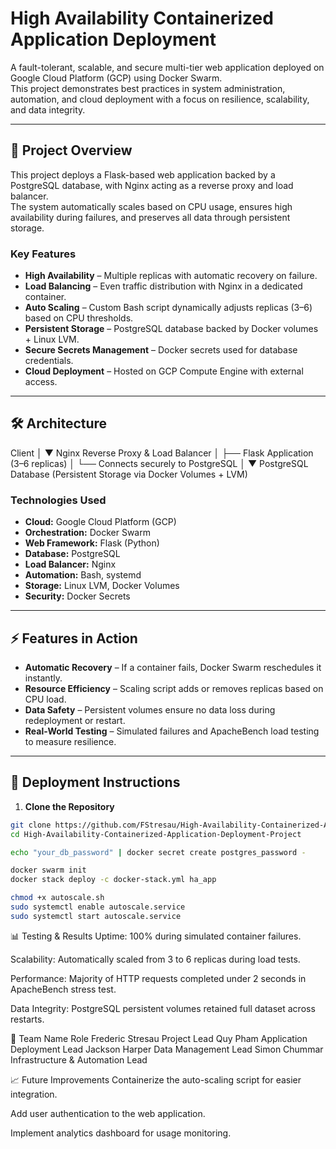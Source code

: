 # High Availability Containerized Application Deployment

A fault-tolerant, scalable, and secure multi-tier web application deployed on Google Cloud Platform (GCP) using Docker Swarm.  
This project demonstrates best practices in system administration, automation, and cloud deployment with a focus on resilience, scalability, and data integrity.

---

## 📌 Project Overview

This project deploys a Flask-based web application backed by a PostgreSQL database, with Nginx acting as a reverse proxy and load balancer.  
The system automatically scales based on CPU usage, ensures high availability during failures, and preserves all data through persistent storage.

### Key Features

- **High Availability** – Multiple replicas with automatic recovery on failure.  
- **Load Balancing** – Even traffic distribution with Nginx in a dedicated container.  
- **Auto Scaling** – Custom Bash script dynamically adjusts replicas (3–6) based on CPU thresholds.  
- **Persistent Storage** – PostgreSQL database backed by Docker volumes + Linux LVM.  
- **Secure Secrets Management** – Docker secrets used for database credentials.  
- **Cloud Deployment** – Hosted on GCP Compute Engine with external access.

---

## 🛠️ Architecture
Client
│
▼
Nginx Reverse Proxy & Load Balancer
│
├── Flask Application (3–6 replicas)
│ └── Connects securely to PostgreSQL
│
▼
PostgreSQL Database (Persistent Storage via Docker Volumes + LVM)


### Technologies Used

- **Cloud:** Google Cloud Platform (GCP)  
- **Orchestration:** Docker Swarm  
- **Web Framework:** Flask (Python)  
- **Database:** PostgreSQL  
- **Load Balancer:** Nginx  
- **Automation:** Bash, systemd  
- **Storage:** Linux LVM, Docker Volumes  
- **Security:** Docker Secrets  

---

## ⚡ Features in Action

- **Automatic Recovery** – If a container fails, Docker Swarm reschedules it instantly.  
- **Resource Efficiency** – Scaling script adds or removes replicas based on CPU load.  
- **Data Safety** – Persistent volumes ensure no data loss during redeployment or restart.  
- **Real-World Testing** – Simulated failures and ApacheBench load testing to measure resilience.

---

## 🚀 Deployment Instructions

1. **Clone the Repository**

```bash
git clone https://github.com/FStresau/High-Availability-Containerized-Application-Deployment-Project.git
cd High-Availability-Containerized-Application-Deployment-Project

echo "your_db_password" | docker secret create postgres_password -

docker swarm init
docker stack deploy -c docker-stack.yml ha_app

chmod +x autoscale.sh
sudo systemctl enable autoscale.service
sudo systemctl start autoscale.service
```

📊 Testing & Results
Uptime: 100% during simulated container failures.

Scalability: Automatically scaled from 3 to 6 replicas during load tests.

Performance: Majority of HTTP requests completed under 2 seconds in ApacheBench stress test.

Data Integrity: PostgreSQL persistent volumes retained full dataset across restarts.

👥 Team
Name	Role
Frederic Stresau	Project Lead
Quy Pham	Application Deployment Lead
Jackson Harper	Data Management Lead
Simon Chummar	Infrastructure & Automation Lead

📈 Future Improvements
Containerize the auto-scaling script for easier integration.

Add user authentication to the web application.

Implement analytics dashboard for usage monitoring.






